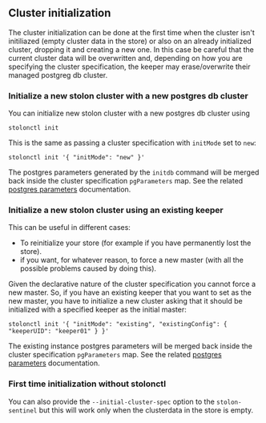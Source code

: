 ## Cluster initialization

The cluster initialization can be done at the first time when the cluster isn't initiliazed (empty cluster data in the store) or also on an already initialized cluster, dropping it and creating a new one. In this case be careful that the current cluster data will be overwritten and, depending on how you are specifying the cluster specification, the keeper may erase/overwrite their managed postgreg db cluster.

### Initialize a new stolon cluster with a new postgres db cluster

You can initialize new stolon cluster with a new postgres db cluster using
```
stolonctl init
```

This is the same as passing a cluster specification with `initMode` set to `new`:

```
stolonctl init '{ "initMode": "new" }'
```

The postgres parameters generated by the `initdb` command will be merged back inside the cluster specification `pgParameters` map. See the related [postgres parameters](postgres_parameters.md) documentation.

### Initialize a new stolon cluster using an existing keeper

This can be useful in different cases:

* To reinitialize your store (for example if you have permanently lost the store).
* if you want, for whatever reason, to force a new master (with all the possible problems caused by doing this).

Given the declarative nature of the cluster specification you cannot force a new master. So, if you have an existing keeper that you want to set as the new master, you have to initialize a new cluster asking that it should be initialized with a specified keeper as the initial master:


```
stolonctl init '{ "initMode": "existing", "existingConfig": { "keeperUID": "keeper01" } }'
```

The existing instance postgres parameters will be merged back inside the cluster specification `pgParameters` map. See the related [postgres parameters](postgres_parameters.md) documentation.

### First time initialization without stolonctl

You can also provide the `--initial-cluster-spec` option to the `stolon-sentinel` but this will work only when the clusterdata in the store is empty.
